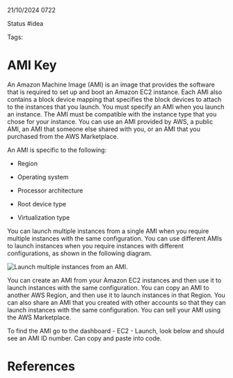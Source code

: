 21/10/2024 0722

Status #idea

Tags:

# AMI Key

An Amazon Machine Image (AMI) is an image that provides the software that is required to set up and boot an 
Amazon EC2 instance. Each AMI also contains a block device mapping that specifies the block devices to attach 
to the instances that you launch. You must specify an AMI when you launch an instance. The AMI must be compatible 
with the instance type that you chose for your instance. You can use an AMI provided by AWS, a public AMI,
an AMI that someone else shared with you, or an AMI that you purchased from the AWS Marketplace.

An AMI is specific to the following:

- Region
    
- Operating system
    
- Processor architecture
    
- Root device type
    
- Virtualization type
    

You can launch multiple instances from a single AMI when you require multiple instances with the same configuration.
You can use different AMIs to launch instances when you require instances with different configurations, as shown in
the following diagram.

![Launch multiple instances from an AMI.](https://docs.aws.amazon.com/images/AWSEC2/latest/UserGuide/images/launch-from-ami.png)

You can create an AMI from your Amazon EC2 instances and then use it to launch instances with the same configuration.
You can copy an AMI to another AWS Region, and then use it to launch instances in that Region. You can also share an
AMI that you created with other accounts so that they can launch instances with the same configuration. You can sell
your AMI using the AWS Marketplace.

To find the AMI go to the dashboard - EC2 - Launch, look below and should see an AMI ID number. Can copy and paste into code.

# References
